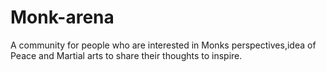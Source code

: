 # Monk-arena
A community for people who are interested in Monks perspectives,idea of Peace and Martial arts to share their thoughts to inspire.

